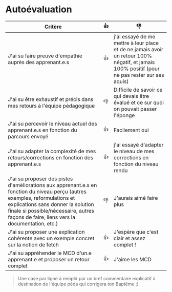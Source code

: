 # Autoévaluation

| Critère | 👍 | 👎 |
| ---------------- | ---------------- | ---------------- | 
| J'ai su faire preuve d'empathie auprès des apprenant.e.s | 👍 | j'ai essayé de me mettre à leur place et de ne jamais avoir un retour 100% négatif, et jamais 100% positif (pour ne pas rester sur ses aquis) | 
| J'ai su être exhaustif et précis dans mes retours à l'équipe pédagogique | 👎 | Difficile de savoir ce qui devais être évalué et ce sur quoi on pouvait passer l'éponge |
| J'ai su percevoir le niveau actuel des apprenant.e.s en fonction du parcours envoyé | 👍 | Facilement oui |
| J'ai su adapter la complexité de mes retours/corrections en fonction des apprenant.e.s  | 👍 | j'ai essayé d'adapter le niveau de mes corrections en fonction du niveau rendu |
| J'ai su proposer des pistes d'améliorations aux apprenant.e.s en fonction du niveau perçu (autres exemples, reformulations et explications sans donner la solution finale si possible/nécessaire, autres façons de faire, liens vers la documentation, etc.) | 👎 | J'aurais aimé faire plus |
| J'ai su proposer une explication cohérente avec un exemple concret sur la notion de fetch | 👍 | J'espère que c'est clair et assez complet ! |
| J'ai su appréhender le MCD d'un.e apprenant.e et proposer un retour complet | 👍 | J'aime les MCD |

> Une case par ligne à remplir par un bref commentaire explicatif à destination de l'équipe péda qui corrigera ton Baptême ;)